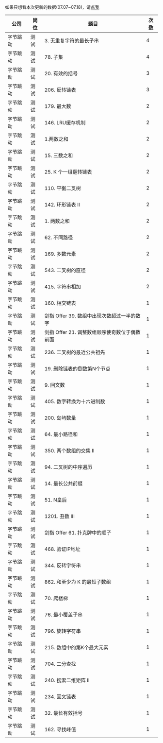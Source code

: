 如果只想看本次更新的数据(07.07~07.18)，请[点我](https://github.com/afatcoder/LeetcodeTop/blob/master/bytedance//latest/test.md)

| 公司   | 岗位 | 题目                            | 次数 |
|------|----|-------------------------------|----|
| 字节跳动 | 测试 | 3\. 无重复字符的最长子串                | 4  |
| 字节跳动 | 测试 | 78\. 子集                       | 4  |
| 字节跳动 | 测试 | 20\. 有效的括号                    | 3  |
| 字节跳动 | 测试 | 206\. 反转链表                    | 3  |
| 字节跳动 | 测试 | 179\. 最大数                     | 2  |
| 字节跳动 | 测试 | 146\. LRU缓存机制                 | 2  |
| 字节跳动 | 测试 | 1\.两数之和                       | 2  |
| 字节跳动 | 测试 | 15\. 三数之和                     | 2  |
| 字节跳动 | 测试 | 25\. K 个一组翻转链表                | 2  |
| 字节跳动 | 测试 | 110\. 平衡二叉树                   | 2  |
| 字节跳动 | 测试 | 142\. 环形链表 II                 | 2  |
| 字节跳动 | 测试 | 1\. 两数之和                      | 2  |
| 字节跳动 | 测试 | 62\. 不同路径                     | 2  |
| 字节跳动 | 测试 | 169\. 多数元素                    | 2  |
| 字节跳动 | 测试 | 543\. 二叉树的直径                  | 2  |
| 字节跳动 | 测试 | 415\. 字符串相加                   | 2  |
| 字节跳动 | 测试 | 160\. 相交链表                    | 1  |
| 字节跳动 | 测试 | 剑指 Offer 39\. 数组中出现次数超过一半的数字  | 1  |
| 字节跳动 | 测试 | 剑指 Offer 21\. 调整数组顺序使奇数位于偶数前面 | 1  |
| 字节跳动 | 测试 | 236\. 二叉树的最近公共祖先              | 1  |
| 字节跳动 | 测试 | 19\. 删除链表的倒数第N个节点             | 1  |
| 字节跳动 | 测试 | 9\. 回文数                       | 1  |
| 字节跳动 | 测试 | 405\. 数字转换为十六进制数              | 1  |
| 字节跳动 | 测试 | 200\. 岛屿数量                    | 1  |
| 字节跳动 | 测试 | 64\. 最小路径和                    | 1  |
| 字节跳动 | 测试 | 350\. 两个数组的交集 II              | 1  |
| 字节跳动 | 测试 | 94\. 二叉树的中序遍历                 | 1  |
| 字节跳动 | 测试 | 14\. 最长公共前缀                   | 1  |
| 字节跳动 | 测试 | 51\. N皇后                      | 1  |
| 字节跳动 | 测试 | 1201\. 丑数 III                 | 1  |
| 字节跳动 | 测试 | 剑指 Offer 61\. 扑克牌中的顺子         | 1  |
| 字节跳动 | 测试 | 468\. 验证IP地址                  | 1  |
| 字节跳动 | 测试 | 344\. 反转字符串                   | 1  |
| 字节跳动 | 测试 | 862\. 和至少为 K 的最短子数组           | 1  |
| 字节跳动 | 测试 | 70\. 爬楼梯                      | 1  |
| 字节跳动 | 测试 | 76\. 最小覆盖子串                   | 1  |
| 字节跳动 | 测试 | 796\. 旋转字符串                   | 1  |
| 字节跳动 | 测试 | 215\. 数组中的第K个最大元素             | 1  |
| 字节跳动 | 测试 | 704\. 二分查找                    | 1  |
| 字节跳动 | 测试 | 240\. 搜索二维矩阵 II               | 1  |
| 字节跳动 | 测试 | 234\. 回文链表                    | 1  |
| 字节跳动 | 测试 | 32\. 最长有效括号                   | 1  |
| 字节跳动 | 测试 | 162\. 寻找峰值                    | 1  |

